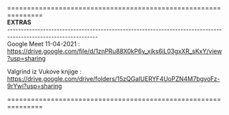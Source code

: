 ===============================================================<br />
__EXTRAS__<br />
---------------------------------------------------------------------------------------------------------------<br />
Google Meet 11-04-2021    : https://drive.google.com/file/d/1znPRu88X0kP6y_xjks6iL03gxXR_sKxY/view?usp=sharing

Valgrind iz Vukove knjige : https://drive.google.com/drive/folders/15zQGaIUERYF4UoPZN4M7bgvoFz-9rYwi?usp=sharing


===============================================================<br />

